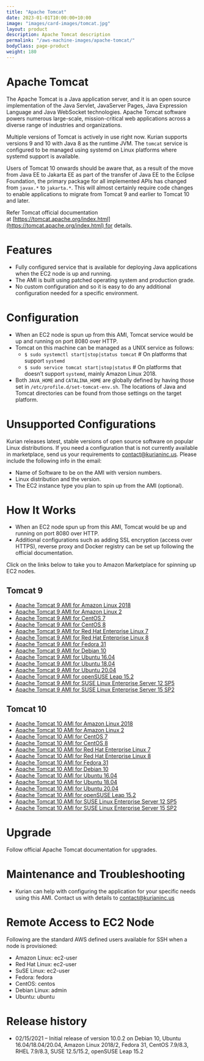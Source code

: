 ```yaml
---
title: "Apache Tomcat"
date: 2023-01-01T10:00:00+10:00
image: "images/card-images/tomcat.jpg"
layout: product
description: Apache Tomcat description
permalink: "/aws-machine-images/apache-tomcat/"
bodyClass: page-product
weight: 180
---
```


Apache Tomcat
=============

The Apache Tomcat is a Java application server, and it is an open source implementation of the Java Servlet, JavaServer Pages, Java Expression Language and Java WebSocket technologies. Apache Tomcat software powers numerous large-scale, mission-critical web applications across a diverse range of industries and organizations.

Multiple versions of Tomcat is actively in use right now. Kurian supports versions 9 and 10 with Java 8 as the runtime JVM. The `tomcat` service is configured to be managed using systemd on Linux platforms where systemd support is available.

Users of Tomcat 10 onwards should be aware that, as a result of the move from Java EE to Jakarta EE as part of the transfer of Java EE to the Eclipse Foundation, the primary package for all implemented APIs has changed from `javax.*` to `jakarta.*`. This will almost certainly require code changes to enable applications to migrate from Tomcat 9 and earlier to Tomcat 10 and later.

Refer Tomcat official documentation at [https://tomcat.apache.org/index.html](https://tomcat.apache.org/index.html) for details.

[](https://github.com/kurianinc/ami-pub/wiki/Apache-Tomcat#features)Features
============================================================================

*   Fully configured service that is available for deploying Java applications when the EC2 node is up and running.
*   The AMI is built using patched operating system and production grade.
*   No custom configuration and so it is easy to do any additional configuration needed for a specific environment.

[](https://github.com/kurianinc/ami-pub/wiki/Apache-Tomcat#configuration)Configuration
======================================================================================

*   When an EC2 node is spun up from this AMI, Tomcat service would be up and running on port 8080 over HTTP.
*   Tomcat on this machine can be managed as a UNIX service as follows:
    *   `$ sudo systemctl start|stop|status tomcat` # On platforms that support `systemd`
    *   `$ sudo service tomcat start|stop|status` # On platforms that doesn’t support `systemd`, mainly Amazon Linux 2018.
*   Both `JAVA_HOME` and `CATALINA_HOME` are globally defined by having those set in `/etc/profile.d/set-tomcat-env.sh`. The locations of Java and Tomcat directories can be found from those settings on the target platform.

[](https://github.com/kurianinc/ami-pub/wiki/Apache-Tomcat#unsupported-configurations)Unsupported Configurations
================================================================================================================

Kurian releases latest, stable versions of open source software on popular Linux distributions. If you need a configuration that is not currently available in marketplace, send us your requirements to [contact@kurianinc.us](mailto:contact@kurianinc.us). Please include the following info in the email:

*   Name of Software to be on the AMI with version numbers.
*   Linux distribution and the version.
*   The EC2 instance type you plan to spin up from the AMI (optional).

[](https://github.com/kurianinc/ami-pub/wiki/Apache-Tomcat#how-it-works)How It Works
====================================================================================

*   When an EC2 node spun up from this AMI, Tomcat would be up and running on port 8080 over HTTP.
*   Additional configurations such as adding SSL encryption (access over HTTPS), reverse proxy and Docker registry can be set up following the official documentation.

Click on the links below to take you to Amazon Marketplace for spinning up EC2 nodes.

[](https://github.com/kurianinc/ami-pub/wiki/Apache-Tomcat#tomcat-9)Tomcat 9
----------------------------------------------------------------------------

*   [Apache Tomcat 9 AMI for Amazon Linux 2018](https://aws.amazon.com/marketplace/pp/prodview-7mfoipr3v5v7q?sr=0-1&ref_=beagle&applicationId=AWSMPContessa)
*   [Apache Tomcat 9 AMI for Amazon Linux 2](https://aws.amazon.com/marketplace/pp/prodview-u5uh3haots5da?sr=0-1&ref_=beagle&applicationId=AWSMPContessa)
*   [Apache Tomcat 9 AMI for CentOS 7](https://aws.amazon.com/marketplace/pp/prodview-py4tdwxvxts52?sr=0-1&ref_=beagle&applicationId=AWSMPContessa)
*   [Apache Tomcat 9 AMI for CentOS 8](https://aws.amazon.com/marketplace/pp/prodview-bpuivmvch4lpw?sr=0-1&ref_=beagle&applicationId=AWSMPContessa)
*   [Apache Tomcat 9 AMI for Red Hat Enterprise Linux 7](https://aws.amazon.com/marketplace/pp/prodview-tf4dy52i2wzh6?sr=0-1&ref_=beagle&applicationId=AWSMPContessa)
*   [Apache Tomcat 9 AMI for Red Hat Enterprise Linux 8](https://aws.amazon.com/marketplace/pp/prodview-qq7t4jpyrslcq?sr=0-2&ref_=beagle&applicationId=AWSMPContessa)
*   [Apache Tomcat 9 AMI for Fedora 31](https://aws.amazon.com/marketplace/pp/prodview-ginxtlrjpw4ly?sr=0-1&ref_=beagle&applicationId=AWSMPContessa)
*   [Apache Tomcat 9 AMI for Debian 10](https://aws.amazon.com/marketplace/pp/prodview-r54f2nhgerbfs?sr=0-1&ref_=beagle&applicationId=AWSMPContessa)
*   [Apache Tomcat 9 AMI for Ubuntu 16.04](https://aws.amazon.com/marketplace/pp/prodview-j7b74k2j7jpfw?sr=0-1&ref_=beagle&applicationId=AWSMPContessa)
*   [Apache Tomcat 9 AMI for Ubuntu 18.04](https://aws.amazon.com/marketplace/pp/prodview-n5xoyigwoe2yy?sr=0-2&ref_=beagle&applicationId=AWSMPContessa)
*   [Apache Tomcat 9 AMI for Ubuntu 20.04](https://aws.amazon.com/marketplace/pp/B08X4QNFSW)
*   [Apache Tomcat 9 AMI for openSUSE Leap 15.2](https://aws.amazon.com/marketplace/pp/B08XVV618N)
*   [Apache Tomcat 9 AMI for SUSE Linux Enterprise Server 12 SP5](https://aws.amazon.com/marketplace/pp/prodview-deigqvdouwk3w?sr=0-1&ref_=beagle&applicationId=AWSMPContessa)
*   [Apache Tomcat 9 AMI for SUSE Linux Enterprise Server 15 SP2](https://aws.amazon.com/marketplace/pp/prodview-yxxywymxcc62e?sr=0-1&ref_=beagle&applicationId=AWSMPContessa)

[](https://github.com/kurianinc/ami-pub/wiki/Apache-Tomcat#tomcat-10)Tomcat 10
------------------------------------------------------------------------------

*   [Apache Tomcat 10 AMI for Amazon Linux 2018](https://aws.amazon.com/marketplace/pp/prodview-zjj6xeugrj37c?sr=0-1&ref_=beagle&applicationId=AWSMPContessa)
*   [Apache Tomcat 10 AMI for Amazon Linux 2](https://aws.amazon.com/marketplace/pp/prodview-sr7sius3o4un2?sr=0-1&ref_=beagle&applicationId=AWSMPContessa)
*   [Apache Tomcat 10 AMI for CentOS 7](https://aws.amazon.com/marketplace/pp/prodview-ohgvbvrjgu22s?sr=0-1&ref_=beagle&applicationId=AWSMPContessa)
*   [Apache Tomcat 10 AMI for CentOS 8](https://aws.amazon.com/marketplace/pp/prodview-w2ui4ogtokb7c?sr=0-1&ref_=beagle&applicationId=AWSMPContessa)
*   [Apache Tomcat 10 AMI for Red Hat Enterprise Linux 7](https://aws.amazon.com/marketplace/pp/B08WRVGM69)
*   [Apache Tomcat 10 AMI for Red Hat Enterprise Linux 8](https://aws.amazon.com/marketplace/pp/prodview-e7atbovtwwvfa?sr=0-1&ref_=beagle&applicationId=AWSMPContessa)
*   [Apache Tomcat 10 AMI for Fedora 31](https://aws.amazon.com/marketplace/pp/prodview-fsxji7peoi7ws?sr=0-2&ref_=beagle&applicationId=AWSMPContessa)
*   [Apache Tomcat 10 AMI for Debian 10](https://aws.amazon.com/marketplace/pp/B08WRRFDCJ)
*   [Apache Tomcat 10 AMI for Ubuntu 16.04](https://aws.amazon.com/marketplace/pp/prodview-lfbsbwhnyadko?sr=0-1&ref_=beagle&applicationId=AWSMPContessa)
*   [Apache Tomcat 10 AMI for Ubuntu 18.04](https://aws.amazon.com/marketplace/pp/prodview-rfxgwu5r2rjkw?sr=0-1&ref_=beagle&applicationId=AWSMPContessa)
*   [Apache Tomcat 10 AMI for Ubuntu 20.04](https://aws.amazon.com/marketplace/pp/B08WWXZ18V)
*   [Apache Tomcat 10 AMI for openSUSE Leap 15.2](https://aws.amazon.com/marketplace/pp/prodview-poqwz4wkq6fk2)
*   [Apache Tomcat 10 AMI for SUSE Linux Enterprise Server 12 SP5](https://aws.amazon.com/marketplace/pp/prodview-erf3qvx2gs6qc?sr=0-2&ref_=beagle&applicationId=AWSMPContessa)
*   [Apache Tomcat 10 AMI for SUSE Linux Enterprise Server 15 SP2](https://aws.amazon.com/marketplace/pp/prodview-pzxucyyidnn3c?sr=0-1&ref_=beagle&applicationId=AWSMPContessa)

[](https://github.com/kurianinc/ami-pub/wiki/Apache-Tomcat#upgrade)Upgrade
==========================================================================

Follow official Apache Tomcat documentation for upgrades.

[](https://github.com/kurianinc/ami-pub/wiki/Apache-Tomcat#maintenance-and-troubleshooting)Maintenance and Troubleshooting
==========================================================================================================================

*   Kurian can help with configuring the application for your specific needs using this AMI. Contact us with details to [contact@kurianinc.us](mailto:contact@kurianinc.us)

[](https://github.com/kurianinc/ami-pub/wiki/Apache-Tomcat#remote-access-to-ec2-node)Remote Access to EC2 Node
==============================================================================================================

Following are the standard AWS defined users available for SSH when a node is provisioned:

*   Amazon Linux: ec2-user
*   Red Hat Linux: ec2-user
*   SuSE Linux: ec2-user
*   Fedora: fedora
*   CentOS: centos
*   Debian Linux: admin
*   Ubuntu: ubuntu

[](https://github.com/kurianinc/ami-pub/wiki/Apache-Tomcat#release-history)Release history
==========================================================================================

*   02/15/2021 – Initial release of version 10.0.2 on Debian 10, Ubuntu 16.04/18.04/20.04, Amazon Linux 2018/2, Fedora 31, CentOS 7.9/8.3, RHEL 7.9/8.3, SUSE 12.5/15.2, openSUSE Leap 15.2
